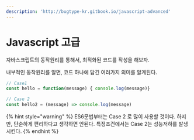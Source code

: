 ```yaml
---
description: 'http://bugtype-kr.gitbook.io/javascript-advanced'
---
```


# Javascript 고급



자바스크립트의 동작원리를 통해서, 최적화된 코드를 작성을 해보자.

내부적인 동작원리를 알면, 코드 하나에 담긴 여러가지 의미를 알게된다.  


```javascript
// Case1
const hello = function(message) { console.log(message)}

// Case 2
const hello2 = (message) => console.log(message)
```

{% hint style="warning" %}
ES6문법부터는 Case 2 로 많이 사용할 것이다. 하지만, 단순하게 편리하다고 생각하면 안된다. 특정조건에서는 Case 2는 성능저하를 발생시킨다.
{% endhint %}




